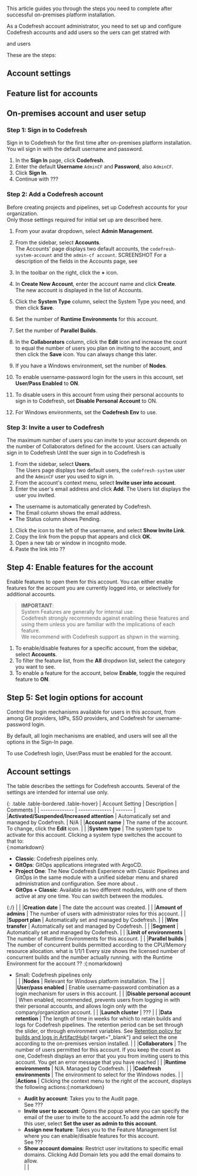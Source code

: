 
This article guides you through the steps you need to complete after successful on-premises platform installation.

As a Codefresh account administrator, you need to set up and configure Codefresh accounts and add users so the uers can get statred with 

 and users

These are the steps:
## Account settings

## Feature list for accounts

## On-premises account and user setup

### Step 1: Sign in to Codefresh
Sign in to Codefresh for the first time after on-premises platform installation. You wil sign in with the default username and password.

1. In the **Sign In** page, click **Codefresh**.
1. Enter the default **Username** `AdminCF` and **Password**, also `AdminCF`. 
1. Click **Sign In**.
1. Continue with ???


### Step 2: Add a Codefresh account 
Before creating projects and pipelines, set up Codefresh accounts for your organization.  
Only those settings required for initial set up are described here. 

1. From your avatar dropdown, select **Admin Management**.
1. From the sidebar, select **Accounts**.  
  The Accounts' page displays two default accounts, the `codefresh-system-account` and the `admin-cf account`. 
  SCREENSHOT
  For a description of the fields in the Accounts page, see 
1. In the toolbar on the right, click the **+** icon.
1. In **Create New Account**, enter the account name and click **Create**.  
  The new account is displayed in the list of Accounts.

1. Click the **System Type** column, select the System Type you need, and then click **Save**.
1. Set the number of **Runtime Environments** for this account.
1. Set the number of **Parallel Builds**.
1. In the **Collaborators** column, click the **Edit** icon and increase the count to equal the number of users you plan on inviting to the account, and then click the **Save** icon. 
  You can always change this later.
1. If you have a Windows environment, set the number of **Nodes**.
1. To enable username-password login for the users in this account, set **User/Pass Enabled** to **ON**.
1. To disable users in this account from using their personal accounts to sign in to Codefresh, set **Disable Personal Account** to ON.
1. For Windows environments, set the **Codefresh Env** to use.
   

### Step 3: Invite a user to Codefresh

The maximum number of users you can invite to your account depends on the number of Collaborators defined for the account.
Users can actually sign in to Codefresh
Until the suer sign in to Codefresh is 

1. From the sidebar, select **Users**.  
  The Users page displays two default users, the `codefresh-system` user and the `AdminCF` user you used to sign in. 
1. From the account's context menu, select **Invite user into account**.
1. Enter the user's email address and click **Add**.
  The Users list displays the user you invited.
  * The username is automatically generated by Codefresh.
  * The Email column shows the email address.
  * The Status column shows Pending. 
1. Click the icon to the left of the username, and select **Show Invite Link**.
1. Copy the link from the popup that appears and click **OK**.
1. Open a new tab or window in incognito mode.
1. Paste the link into ??







## Step 4: Enable features for the account 
Enable features to open them for this account. You can either enable features for the account you are currently logged into, or selectively for additional accounts. 

>**IMPORTANT**:  
System Features are generally for internal use.  
Codefresh strongly recommends against enabling these features and using them unless you are familiar with the implications of each feature.  
We recommend with Codefresh support as shpwn in the warning. 

1. To enable/disable features for a specific account, from the sidebar, select **Accounts**.
1. To filter the feature list, from the **All** dropdwon list, select the category you want to see. 
1. To enable a feature for the account, below **Enable**, toggle the required feature to **ON**. 





## Step 5: Set login options for account
Control the login mechanisms available for users in this account, from among Git providers, IdPs, SSO providers, and Codefresh for username-password login.

By default, all login mechanisms are enabled, and users will see all the options in the Sign-In page.  


To use Codefresh login, User/Pass must be enabled for the account. 




## Account settings

The table describes the settings for Codefresh accounts. Several of the settings are intended for internal use only. 


{: .table .table-bordered .table-hover}
| Account Setting                     | Description            |  Comments | 
| --------------              | --------------         | ------- | 
|**Activated/Suspended/Increased attention**     | Automatically set and managed by Codefresh.  | N/A | 
|**Account name**     | The name of the account.<br>To change, click the **Edit** icon. |  | 
|**System type**     | The system type to activate for this account. Clicking a system type switches the account to that to:<br>{:nomarkdown}<ul><li>**Classic**: Codefresh pipelines only.</li><li>**GitOps**: GitOps applications integrated with ArgoCD.</li><li>**Project One**: The New Codefresh Experience with Classic Pipelines and GitOps in the same module with a unified sidebar menu and shared administration and configuration. See more about .</li><li>**GitOps + Classic**: Available as two different modules, with one of them active at any one time. You can switch between the modules.</li></ul>{:/}   |  | 
|**Creation date**     | The date the account was created. |  | 
|**Amount of admins**    | The number of users with administrator roles for this account. |  | 
|**Support plan**    | Automatically set and managed by Codefresh.  |  | 
|**Wire transfer**    | Automatically set and managed by Codefresh.  |  | 
|**Segment**    | Automatically set and managed by Codefresh. |  | 
|**Limit of environments**    | The number of Runtime Environments for this account. |  | 
|**Parallel builds**    | The number of concurrent builds permitted according to the CPU/Memory resource allocation. what is 1/1/1 Every size shows the licensed number of concurrent builds and the number actually running. with the Runtime Environment for the account ?? :{:nomarkdown}<ul><li>Small: Codefresh pipelines only</li>   |  | 
|**Nodes**    | Relevant for Windows platform installation. The   |  | 
|**User/pass enabled**    | Enable username-password combination as a login mechanism for users in this account.  |  | 
|**Disable personal account**    | When enabled, recommended, prevents users from logging in with their personal accounts, and allows login only with the company/organization account. |  | 
|**Launch cluster**    | ??? |  | 
|**Data retention**    | The length of time in weeks for which to retain builds and logs for Codefresh pipelines. The retention period can be set through the slider, or through environment variables. See [Retention policy for builds and logs in ArtifactHub](https://artifacthub.io/packages/helm/codefresh-onprem/codefresh#retention-policy-for-builds-and-logs){:target="\_blank"} and select the one according to the on-premises version installed.   |  | 
|**Collaborators**    | The number of users permitted for this account. If you keep the count as one, Codefresh displays an error that you  you from inviting users to this account. You get an error message that you have reached   |  | 
|**Runtime environments**    | N/A. Managed by Codefresh. |  | 
|**Codefresh environments**    | The environment to select for the Windows nodes. |  | 
|**Actions**    | Clicking the context menu to the right of the account, displays the following actions:{:nomarkdown}<ul><li>**Audit by account**: Takes you to the Audit page.<br>See ??? </li><li>**Invite user to account**: Opens the popup where you can specify the email of the user to invite to the account.To add the admin role for this user, select **Set the user as admin to this account**.</li><li>**Assign new feature**: Takes you to the Feature Management list where you can enable/disable features for this account. <br>See ???  </li><li>**Show account domains**: Restrict user invitations to specific email domains. Clicking Add Domain lets you add the email domains to allow.  </li>|  | 



